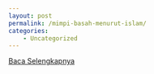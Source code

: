 ```yaml
---
layout: post
permalink: /mimpi-basah-menurut-islam/
categories:
    - Uncategorized
---
```


[Baca Selengkapnya](/01)